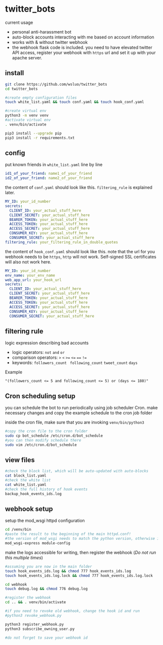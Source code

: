 # twitter_bots

current usage
- personal anti-harassment bot
- auto-block accounts interacting with me based on account information
- works with & without twitter webhook
- the webhook flask code is included. you need to have elevated twitter API access, register your webhook with `https` url and set it up with your apache server. 

## install

```bash
git clone https://github.com/wsluo/twitter_bots
cd twitter_bots

#create empty configuration files
touch white_list.yaml && touch conf.yaml && touch hook_conf.yaml

#create virtual env
python3 -m venv venv
#activate virtual env
. venv/bin/activate

pip3 install --upgrade pip
pip3 install -r requirements.txt
```

## config
put known friends in `white_list.yaml` line by line
```yaml
id1_of_your_friend: name1_of_your_friend
id2_of_your_friend: name2_of_your_friend
```

the content of `conf.yaml` should look like this. `filtering_rule` is explained later.
```yaml
MY_ID: your_id_number
secrets:
  CLIENT_ID: your_actual_stuff_here
  CLIENT_SECRET: your_actual_stuff_here
  BEARER_TOKEN: your_actual_stuff_here
  ACCESS_TOKEN: your_actual_stuff_here
  ACCESS_SECRET: your_actual_stuff_here
  CONSUMER_KEY: your_actual_stuff_here
  CONSUMER_SECRET: your_actual_stuff_here
filtering_rule: your_filtering_rule_in_double_quotes
```

the content of `hook_conf.yaml` should look like this.
note that the url for you webhook needs to be `https`, `http` will not work. Self-signed SSL certificates will also not work here.
```yaml
MY_ID: your_id_number
env_name: your_env_name
web_app_url: your_hook_url
secrets:
  CLIENT_ID: your_actual_stuff_here
  CLIENT_SECRET: your_actual_stuff_here
  BEARER_TOKEN: your_actual_stuff_here
  ACCESS_TOKEN: your_actual_stuff_here
  ACCESS_SECRET: your_actual_stuff_here
  CONSUMER_KEY: your_actual_stuff_here
  CONSUMER_SECRET: your_actual_stuff_here
```

## filtering rule
logic expression describing bad accounts

- logic operators:  `not` `and` `or`  
- comparison operators:  `>` `<` `>=` `<=` `==` `!=`
- keywords: `followers_count ` `following_count`  `tweet_count` `days`  

Example
```
"(followers_count <= 5 and following_count <= 5) or (days <= 180)"
```

## Cron scheduling setup
you can schedule the bot to run periodically using job scheduler Cron. 
make necessary changes and copy the example schedule to the cron job folder

inside the cron file, make sure that you are invoking `venv/bin/python3`
```bash
#copy the cron file to the cron folder
sudo cp bot_schedule /etc/cron.d/bot_schedule
#you can then modify schedule there
sudo vim /etc/cron.d/bot_schedule
```

## view files
```bash
#check the block list, which will be auto-updated with auto-blocks
cat block_list.yaml
#check the white list
cat white_list.yaml
#check the full history of hook events
backup_hook_events_ids.log
```

## webhook setup

setup the mod_wsgi httpd configuration
```bash
cd /venv/bin
#paste the result to the beginning of the main httpd.conf! 
#the version of mod_wsgi needs to match the python version, otherwise it's bug prone
mod_wsgi-express module-config
```

make the logs accessible for writing, then register the webhook (*Do not run this multiple times*)
```bash
#assuming you are now in the main folder
touch hook_events_ids.log && chmod 777 hook_events_ids.log
touch hook_events_ids.log.lock && chmod 777 hook_events_ids.log.lock

cd webhook
touch debug.log && chmod 776 debug.log

#register the webhook
cd .. && . venv/bin/activate

#if you need to revoke old webhook, change the hook id and run
#python3 revoke_webhook.py

python3 register_webhook.py
python3 subscribe_owning_user.py

#do not forget to save your webhook id
```
